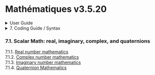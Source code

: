# Mathématiques v3.5.20


<details>

<summary>User Guide</summary>

1. [About](../../about/README.md)<br>
2. [License](../../license/README.md)<br>
3. [Release Notes](../../release-notes/README.md)<br>
4. [Installation](../../installation/README.md)<br>
5. [Makefile / Using Mathématiques](../../using-mathematiques/README.md)<br>
6. [Code Examples](../../examples/README.md)<br>
7. _Coding Guide / Syntax_ <br>
8. [Benchmarks](../../benchmarks/README.md)<br>
9. [Tests](../../test/README.md)<br>
10. [New Feature Plans](../../feature-schedule/README.md)<br>
11. [Developer Guide](../../developer-guide/README.md)<br>


</details>



<details>

<summary>7. Coding Guide / Syntax</summary>


7.1. _Scalar Math: real, imaginary, complex, and quaternions_ <br>
7.2. [Vectors](../vector/README.md)<br>
7.3. [Matrices](../matrix/README.md)<br>
7.4. [Tensors](../tensor/README.md)<br>
7.5. [User Guide Notation](../notation/README.md)<br>
7.6. [Operators](../operators/README.md)<br>
7.7. [Display of Results](../display/README.md)<br>
7.8. [Linear Algebra](../linear-algebra/README.md)<br>
7.9. [FILE I/O](../file-io/README.md)<br>
7.10. [Debug Modes](../debug/README.md)<br>


</details>



### 7.1. Scalar Math: real, imaginary, complex, and quaternions

7.1.1. [Real number mathematics](real/README.md)<br>
7.1.2. [Complex number mathematics](complex/README.md)<br>
7.1.3. [Imaginary number mathematics](imaginary/README.md)<br>
7.1.4. [Quaternion Mathematics](quaternion/README.md)<br>

